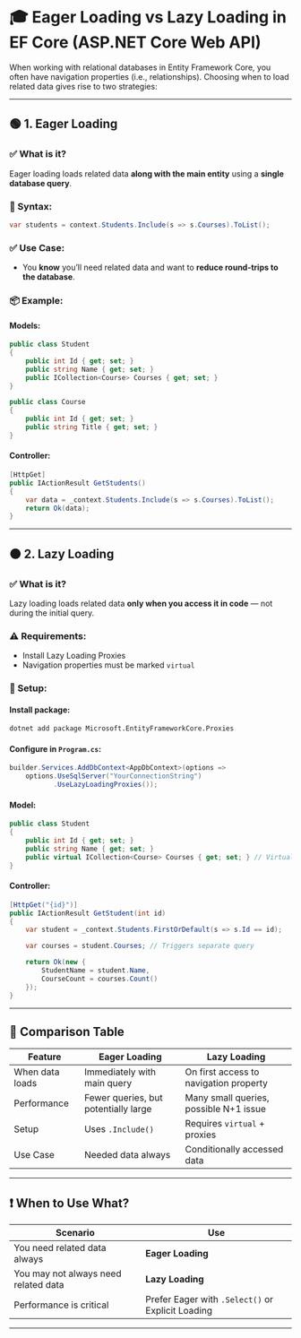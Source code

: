 # 🎓 Eager Loading vs Lazy Loading in EF Core (ASP.NET Core Web API)

When working with relational databases in Entity Framework Core, you often have navigation properties (i.e., relationships). Choosing when to load related data gives rise to two strategies:

---

## 🟢 1. Eager Loading

### ✅ What is it?
Eager loading loads related data **along with the main entity** using a **single database query**.

### 🔧 Syntax:
```csharp
var students = context.Students.Include(s => s.Courses).ToList();
```

### ✅ Use Case:
- You **know** you’ll need related data and want to **reduce round-trips to the database**.

### 📦 Example:

#### Models:
```csharp
public class Student
{
    public int Id { get; set; }
    public string Name { get; set; }
    public ICollection<Course> Courses { get; set; }
}

public class Course
{
    public int Id { get; set; }
    public string Title { get; set; }
}
```

#### Controller:
```csharp
[HttpGet]
public IActionResult GetStudents()
{
    var data = _context.Students.Include(s => s.Courses).ToList();
    return Ok(data);
}
```

---

## 🟠 2. Lazy Loading

### ✅ What is it?
Lazy loading loads related data **only when you access it in code** — not during the initial query.

### ⚠️ Requirements:
- Install Lazy Loading Proxies
- Navigation properties must be marked `virtual`

### 🔧 Setup:

#### Install package:
```bash
dotnet add package Microsoft.EntityFrameworkCore.Proxies
```

#### Configure in `Program.cs`:
```csharp
builder.Services.AddDbContext<AppDbContext>(options =>
    options.UseSqlServer("YourConnectionString")
           .UseLazyLoadingProxies());
```

#### Model:
```csharp
public class Student
{
    public int Id { get; set; }
    public string Name { get; set; }
    public virtual ICollection<Course> Courses { get; set; } // Virtual is required
}
```

#### Controller:
```csharp
[HttpGet("{id}")]
public IActionResult GetStudent(int id)
{
    var student = _context.Students.FirstOrDefault(s => s.Id == id);

    var courses = student.Courses; // Triggers separate query

    return Ok(new {
        StudentName = student.Name,
        CourseCount = courses.Count()
    });
}
```

---

## 🔁 Comparison Table

| Feature          | Eager Loading                          | Lazy Loading                             |
|------------------|----------------------------------------|-------------------------------------------|
| When data loads  | Immediately with main query            | On first access to navigation property    |
| Performance      | Fewer queries, but potentially large   | Many small queries, possible N+1 issue    |
| Setup            | Uses `.Include()`                      | Requires `virtual` + proxies              |
| Use Case         | Needed data always                     | Conditionally accessed data               |

---

## ❗ When to Use What?

| Scenario | Use |
|----------|-----|
| You need related data always | **Eager Loading** |
| You may not always need related data | **Lazy Loading** |
| Performance is critical | Prefer Eager with `.Select()` or Explicit Loading |

---

